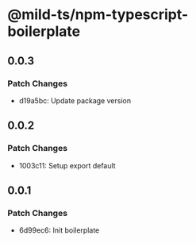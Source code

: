 # @mild-ts/npm-typescript-boilerplate

## 0.0.3

### Patch Changes

- d19a5bc: Update package version

## 0.0.2

### Patch Changes

- 1003c11: Setup export default

## 0.0.1

### Patch Changes

- 6d99ec6: Init boilerplate
